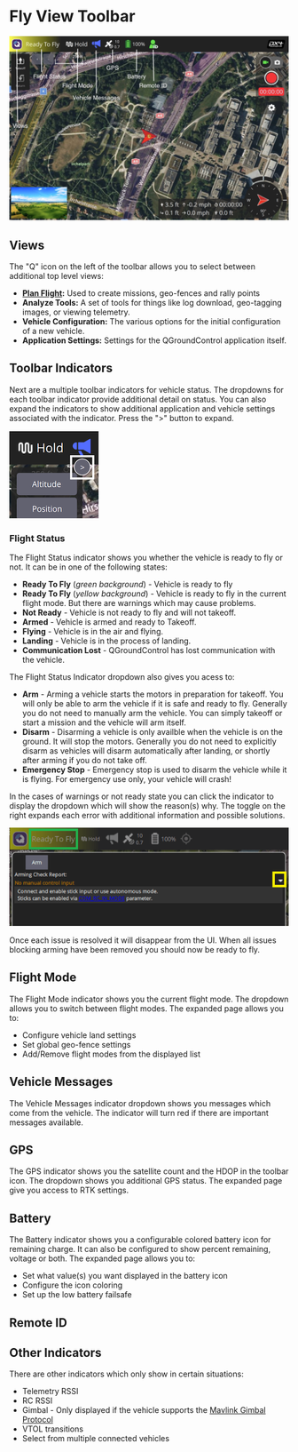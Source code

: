 # Fly View Toolbar

![Fly View](../../../assets/fly/toolbar/fly_view_toolbar.jpg)

## Views

The "Q" icon on the left of the toolbar allows you to select between additional top level views:

- **[Plan Flight](../plan_view/plan_view.md):** Used to create missions, geo-fences and rally points
- **Analyze Tools:** A set of tools for things like log download, geo-tagging images, or viewing telemetry.
- **Vehicle Configuration:** The various options for the initial configuration of a new vehicle.
- **Application Settings:** Settings for the QGroundControl application itself.

## Toolbar Indicators

Next are a multiple toolbar indicators for vehicle status. The dropdowns for each toolbar indicator provide additional detail on status. You can also expand the indicators to show additional application and vehicle settings associated with the indicator. Press the ">" button to expand.

![Toolbar Indicator - expand button](../../../assets/fly/toolbar_indicator_expand.png)

### Flight Status

The Flight Status indicator shows you whether the vehicle is ready to fly or not. It can be in one of the following states:

- **Ready To Fly** (_green background_) - Vehicle is ready to fly
- **Ready To Fly** (_yellow background_) - Vehicle is ready to fly in the current flight mode. But there are warnings which may cause problems.
- **Not Ready** - Vehicle is not ready to fly and will not takeoff.
- **Armed** - Vehicle is armed and ready to Takeoff.
- **Flying** - Vehicle is in the air and flying.
- **Landing** - Vehicle is in the process of landing.
- **Communication Lost** - QGroundControl has lost communication with the vehicle.

The Flight Status Indicator dropdown also gives you acess to:

- **Arm** - Arming a vehicle starts the motors in preparation for takeoff. You will only be able to arm the vehicle if it is safe and ready to fly. Generally you do not need to manually arm the vehicle. You can simply takeoff or start a mission and the vehicle will arm itself.
- **Disarm** - Disarming a vehicle is only availble when the vehicle is on the ground. It will stop the motors. Generally you do not need to explicitly disarm as vehicles will disarm automatically after landing, or shortly after arming if you do not take off.
- **Emergency Stop** - Emergency stop is used to disarm the vehicle while it is flying. For emergency use only, your vehicle will crash!

In the cases of warnings or not ready state you can click the indicator to display the dropdown which will show the reason(s) why. The toggle on the right expands each error with additional information and possible solutions.

![UI To check arming warnings](../../../assets/fly/vehicle_states/arming_preflight_check_ui.png)

Once each issue is resolved it will disappear from the UI. When all issues blocking arming have been removed you should now be ready to fly.

## Flight Mode

The Flight Mode indicator shows you the current flight mode. The dropdown allows you to switch between flight modes. The expanded page allows you to:

- Configure vehicle land settings
- Set global geo-fence settings
- Add/Remove flight modes from the displayed list

## Vehicle Messages

The Vehicle Messages indicator dropdown shows you messages which come from the vehicle. The indicator will turn red if there are important messages available.

## GPS

The GPS indicator shows you the satellite count and the HDOP in the toolbar icon. The dropdown shows you additional GPS status. The expanded page give you access to RTK settings.

## Battery

The Battery indicator shows you a configurable colored battery icon for remaining charge. It can also be configured to show percent remaining, voltage or both. The expanded page allows you to:

- Set what value(s) you want displayed in the battery icon
- Configure the icon coloring
- Set up the low battery failsafe

## Remote ID

## Other Indicators

There are other indicators which only show in certain situations:

- Telemetry RSSI
- RC RSSI
- Gimbal - Only displayed if the vehicle supports the [Mavlink Gimbal Protocol](https://mavlink.io/en/services/gimbal_v2.html)
- VTOL transitions
- Select from multiple connected vehicles
